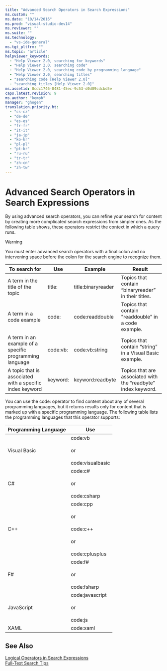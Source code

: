 ```yaml
---
title: "Advanced Search Operators in Search Expressions"
ms.custom: ""
ms.date: "10/14/2016"
ms.prod: "visual-studio-dev14"
ms.reviewer: ""
ms.suite: ""
ms.technology: 
  - "vs-ide-general"
ms.tgt_pltfrm: ""
ms.topic: "article"
helpviewer_keywords: 
  - "Help Viewer 2.0, searching for keywords"
  - "Help Viewer 2.0, searching code"
  - "Help Viewer 2.0, searching code by programming language"
  - "Help Viewer 2.0, searching titles"
  - "searching code [Help Viewer 2.0]"
  - "searching titles [Help Viewer 2.0]"
ms.assetid: 0cdc1746-8481-45ec-9c53-d0d89cdcbd5e
caps.latest.revision: 9
ms.author: "kempb"
manager: "ghogen"
translation.priority.ht: 
  - "cs-cz"
  - "de-de"
  - "es-es"
  - "fr-fr"
  - "it-it"
  - "ja-jp"
  - "ko-kr"
  - "pl-pl"
  - "pt-br"
  - "ru-ru"
  - "tr-tr"
  - "zh-cn"
  - "zh-tw"
---
```

# Advanced Search Operators in Search Expressions
By using advanced search operators, you can refine your search for content by creating more complicated search expressions from simpler ones. As the following table shows, these operators restrict the context in which a query runs.  
  
> [!WARNING]
>  You must enter advanced search operators with a final colon and no intervening space before the colon for the search engine to recognize them.  
  
|To search for|Use|Example|Result|  
|-------------------|---------|-------------|------------|  
|A term in the title of the topic|title:|title:binaryreader|Topics that contain “binaryreader” in their titles.|  
|A term in a code example|code:|code:readdouble|Topics that contain "readdouble" in a code example.|  
|A term in an example of a specific programming language|code:vb:|code:vb:string|Topics that contain “string” in a Visual Basic example.|  
|A topic that is associated with a specific index keyword|keyword:|keyword:readbyte|Topics that are associated with the “readbyte” index keyword.|  
  
 You can use the code: operator to find content about any of several programming languages, but it returns results only for content that is marked up with a specific programming language. The following table lists the programming languages that this operator supports:  
  
|Programming Language|Use|  
|--------------------------|---------|  
|Visual Basic|code:vb<br /><br /> or<br /><br /> code:visualbasic|  
|C#|code:c#<br /><br /> or<br /><br /> code:csharp|  
|C++|code:cpp<br /><br /> or<br /><br /> code:c++<br /><br /> or<br /><br /> code:cplusplus|  
|F#|code:f#<br /><br /> or<br /><br /> code:fsharp|  
|JavaScript|code:javascript<br /><br /> or<br /><br /> code:js|  
|XAML|code:xaml|  
  
## See Also  
 [Logical Operators in Search Expressions](../ide/logical-operators-in-search-expressions.md)   
 [Full-Text Search Tips](../ide/full-text-search-tips.md)